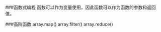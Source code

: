 ###函数式编程
    函数可以作为变量使用，因此函数可以作为函数的参数和返回值。

###高阶函数
    array.map()
    array.filter()
    array.reduce()
    